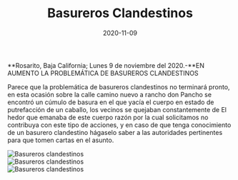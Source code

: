 ﻿---
layout: blog
title:  "Basureros Clandestinos"
date:   2020-11-09  
categories: rosarito
permalink: /:categories/:title:output_ext
image: /img/cnr/basureros-clandestinos.jpg
alt: "Rosarito Centro"
autor: "CNR Noticias - Canal 73"
---


**Rosarito, Baja California;  Lunes 9 de noviembre del 2020.-**EN AUMENTO LA PROBLEMÁTICA DE BASUREROS CLANDESTINOS


Parece que la problemática de basureros clandestinos no terminará pronto, en esta ocasión sobre la calle camino nuevo a rancho don Pancho se encontró un cúmulo de basura en el que yacía el cuerpo en estado de putrefacción de un caballo, los vecinos se quejaban constantemente de El hedor que emanaba de este cuerpo razón por la cual solicitamos no contribuya con este tipo de acciones, y en caso de que tenga conocimiento de un basurero clandestino hágaselo saber a las autoridades pertinentes para que tomen cartas en el asunto.

<div id="carouselExampleSlidesOnly" class="carousel slide" data-ride="carousel">
  <div class="carousel-inner">
    <div class="carousel-item active">
       <img class="d-block w-100" src="/img/cnr/basureros-clandestinos.jpg" loading="lazy"  alt="Basureros clandestinos">
    </div>
    <div class="carousel-item">
      <img class="d-block w-100" src="/img/cnr/basureros-clandestinos-2.jpg" loading="lazy"  alt="Basureros clandestinos">
    </div>
     <div class="carousel-item">
      <img class="d-block w-100" src="/img/cnr/basureros-clandestinos-3.jpg" loading="lazy"  alt="Basureros clandestinos">
    </div>
  </div>
</div>